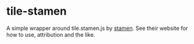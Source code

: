 # tile-stamen

A simple wrapper around tile.stamen.js by [stamen](http://maps.stamen.com/#watercolor/12/37.7706/-122.3782). See their website for how to use, attribution and the like.
